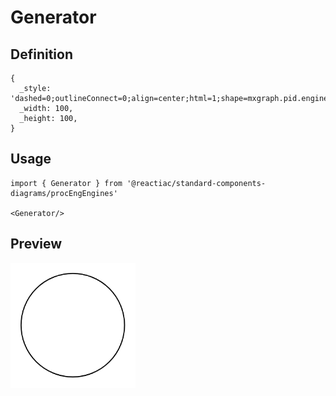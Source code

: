 # Generator

## Definition

```
{
  _style: 'dashed=0;outlineConnect=0;align=center;html=1;shape=mxgraph.pid.engines.generator;fontSize=45;',
  _width: 100,
  _height: 100,
}
```

## Usage

```
import { Generator } from '@reactiac/standard-components-diagrams/procEngEngines'

<Generator/>
```

## Preview

<img src="./generator.png" width="200"/>
